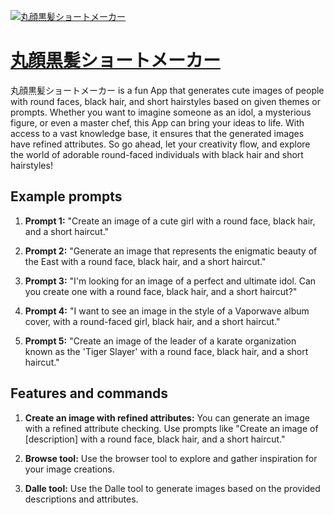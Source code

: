 [![丸顔黒髪ショートメーカー](https://files.oaiusercontent.com/file-P9qZ7XpTI5RNlpGhFBt6E6qc?se=2123-10-17T10%3A14%3A04Z&sp=r&sv=2021-08-06&sr=b&rscc=max-age%3D31536000%2C%20immutable&rscd=attachment%3B%20filename%3D1af5e0b1-2ca1-45e5-80b8-ab1841621194.png&sig=bSH/L2cOI7gUWSA3idYiCWvFRBz5S8qhov7pOK5D9ZI%3D)](https://chat.openai.com/g/g-zDf1s5Wv8-wan-yan-hei-fa-siyotomeka)

# [丸顔黒髪ショートメーカー](https://chat.openai.com/g/g-zDf1s5Wv8-wan-yan-hei-fa-siyotomeka)

丸顔黒髪ショートメーカー is a fun App that generates cute images of people with round faces, black hair, and short hairstyles based on given themes or prompts. Whether you want to imagine someone as an idol, a mysterious figure, or even a master chef, this App can bring your ideas to life. With access to a vast knowledge base, it ensures that the generated images have refined attributes. So go ahead, let your creativity flow, and explore the world of adorable round-faced individuals with black hair and short hairstyles!

## Example prompts

1. **Prompt 1:** "Create an image of a cute girl with a round face, black hair, and a short haircut."

2. **Prompt 2:** "Generate an image that represents the enigmatic beauty of the East with a round face, black hair, and a short haircut."

3. **Prompt 3:** "I'm looking for an image of a perfect and ultimate idol. Can you create one with a round face, black hair, and a short haircut?"

4. **Prompt 4:** "I want to see an image in the style of a Vaporwave album cover, with a round-faced girl, black hair, and a short haircut."

5. **Prompt 5:** "Create an image of the leader of a karate organization known as the 'Tiger Slayer' with a round face, black hair, and a short haircut."


## Features and commands

1. **Create an image with refined attributes:** You can generate an image with a refined attribute checking. Use prompts like "Create an image of [description] with a round face, black hair, and a short haircut."

2. **Browse tool:** Use the browser tool to explore and gather inspiration for your image creations.

3. **Dalle tool:** Use the Dalle tool to generate images based on the provided descriptions and attributes.